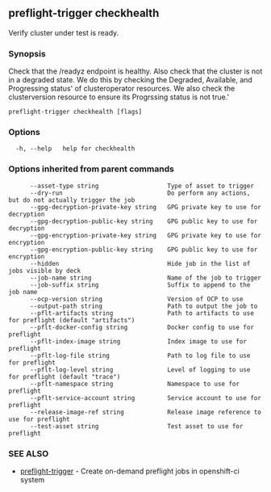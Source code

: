 ## preflight-trigger checkhealth

Verify cluster under test is ready.

### Synopsis

Check that the /readyz endpoint is healthy. Also check that
the cluster is not in a degraded state. We do this by checking the
Degraded, Available, and Progressing status' of clusteroperator
resources. We also check the clusterversion resource to ensure its
Progrssing status is not true.'

```
preflight-trigger checkhealth [flags]
```

### Options

```
  -h, --help   help for checkhealth
```

### Options inherited from parent commands

```
      --asset-type string                   Type of asset to trigger
      --dry-run                             Do perform any actions, but do not actually trigger the job
      --gpg-decryption-private-key string   GPG private key to use for decryption
      --gpg-decryption-public-key string    GPG public key to use for decryption
      --gpg-encryption-private-key string   GPG private key to use for encryption
      --gpg-encryption-public-key string    GPG public key to use for encryption
      --hidden                              Hide job in the list of jobs visible by deck
      --job-name string                     Name of the job to trigger
      --job-suffix string                   Suffix to append to the job name
      --ocp-version string                  Version of OCP to use
      --output-path string                  Path to output the job to
      --pflt-artifacts string               Path to artifacts to use for preflight (default "artifacts")
      --pflt-docker-config string           Docker config to use for preflight
      --pflt-index-image string             Index image to use for preflight
      --pflt-log-file string                Path to log file to use for preflight
      --pflt-log-level string               Level of logging to use for preflight (default "trace")
      --pflt-namespace string               Namespace to use for preflight
      --pflt-service-account string         Service account to use for preflight
      --release-image-ref string            Release image reference to use for preflight
      --test-asset string                   Test asset to use for preflight
```

### SEE ALSO

* [preflight-trigger](preflight-trigger.md)	 - Create on-demand preflight jobs in openshift-ci system


